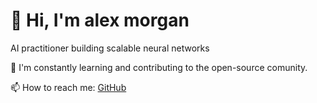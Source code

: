 # 👋 Hi, I'm alex morgan

AI practitioner building scalable neural networks

🌱 I'm constantly learning and contributing to the open-source comunity.

📫 How to reach me: [GitHub](https://github.com/alexmorgan15)
